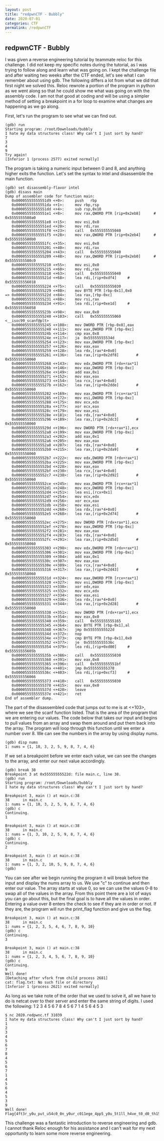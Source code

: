 ```yaml
---
layout: post
title: "redpwnCTF - Bubbly"
date: 2020-07-01
categories: CTF
permalink: /redpwnCTF
---
```

## redpwnCTF - Bubbly

I was given a reverse engineering tutorial by teammate reloc for this challenge. I did not keep my specific notes during the tutorial, as I was trying to follow along and learn what was going on. I kept the challenge file and after waiting two weeks after the CTF ended, let's see what I can remember about using gdb. The following differs a lot from what we did that first night we solved this. Reloc rewrote a portion of the program in python as we went along so that he could show me what was going on with the assembly code. I am not that good at coding and will be using a simpler method of setting a breakpoint in a for loop to examine what changes are happening as we go along.

First, let's run the program to see what we can find out.

```
(gdb) run
Starting program: /root/Downloads/bubbly
I hate my data structures class! Why can't I just sort by hand?
7
3
4
9
Try again!
[Inferior 1 (process 2577) exited normally]
```

The program is taking a numeric input between 0 and 8, and anything higher exits the function. Let's set the syntax to intel and disassemble the main function.

```
(gdb) set disassembly-flavor intel
(gdb) disass main
Dump of assembler code for function main:
   0x00005555555551d9 <+0>: 	push   rbp
   0x00005555555551da <+1>: 	mov	rbp,rsp
   0x00005555555551dd <+4>: 	sub	rsp,0x10
   0x00005555555551e1 <+8>: 	mov	rax,QWORD PTR [rip+0x2eb8]    	# 0x5555555580a0 
   0x00005555555551e8 <+15>:	mov	esi,0x0
   0x00005555555551ed <+20>:	mov	rdi,rax
   0x00005555555551f0 <+23>:	call   0x555555555040 
   0x00005555555551f5 <+28>:	mov	rax,QWORD PTR [rip+0x2eb4]    	# 0x5555555580b0 
   0x00005555555551fc <+35>:	mov	esi,0x0
   0x0000555555555201 <+40>:	mov	rdi,rax
   0x0000555555555204 <+43>:	call   0x555555555040 
   0x0000555555555209 <+48>:	mov	rax,QWORD PTR [rip+0x2eb0]    	# 0x5555555580c0 
   0x0000555555555210 <+55>:	mov	esi,0x0
   0x0000555555555215 <+60>:	mov	rdi,rax
   0x0000555555555218 <+63>:	call   0x555555555040 
   0x000055555555521d <+68>:	lea	rdi,[rip+0xdf4]    	# 0x555555556018
   0x0000555555555224 <+75>:	call   0x555555555030 
   0x0000555555555229 <+80>:	mov	BYTE PTR [rbp-0x1],0x0
=> 0x000055555555522d <+84>:	lea	rax,[rbp-0xc]
   0x0000555555555231 <+88>:	mov	rsi,rax
   0x0000555555555234 <+91>:	lea	rdi,[rip+0xe1d]    	# 0x555555556058
   0x000055555555523b <+98>:	mov	eax,0x0
   0x0000555555555240 <+103>:   call   0x555555555060 <__isoc99_scanf@plt>
   0x0000555555555245 <+108>:   mov	DWORD PTR [rbp-0x8],eax
   0x0000555555555248 <+111>:   mov	eax,DWORD PTR [rbp-0xc]
   0x000055555555524b <+114>:   cmp	eax,0x8
   0x000055555555524e <+117>:   ja 	0x55555555534d 
   0x0000555555555254 <+123>:   mov	eax,DWORD PTR [rbp-0xc]
   0x0000555555555257 <+126>:   mov	eax,eax
   0x0000555555555259 <+128>:   lea	rdx,[rax*4+0x0]
   0x0000555555555261 <+136>:   lea	rax,[rip+0x2df8]    	# 0x555555558060 
   0x0000555555555268 <+143>:   mov	edx,DWORD PTR [rdx+rax*1]
   0x000055555555526b <+146>:   mov	eax,DWORD PTR [rbp-0xc]
   0x000055555555526e <+149>:   add	eax,0x1
   0x0000555555555271 <+152>:   mov	eax,eax
   0x0000555555555273 <+154>:   lea	rcx,[rax*4+0x0]
   0x000055555555527b <+162>:   lea	rax,[rip+0x2dde]    	# 0x555555558060 
   0x0000555555555282 <+169>:   mov	eax,DWORD PTR [rcx+rax*1]
   0x0000555555555285 <+172>:   mov	esi,DWORD PTR [rbp-0xc]
   0x0000555555555288 <+175>:   mov	ecx,edx
   0x000055555555528a <+177>:   xor	ecx,eax
   0x000055555555528c <+179>:   mov	eax,esi
   0x000055555555528e <+181>:   lea	rdx,[rax*4+0x0]
   0x0000555555555296 <+189>:   lea	rax,[rip+0x2dc3]    	# 0x555555558060 
   0x000055555555529d <+196>:   mov	DWORD PTR [rdx+rax*1],ecx
   0x00005555555552a0 <+199>:   mov	eax,DWORD PTR [rbp-0xc]
   0x00005555555552a3 <+202>:   add	eax,0x1
   0x00005555555552a6 <+205>:   mov	eax,eax
   0x00005555555552a8 <+207>:   lea	rdx,[rax*4+0x0]
   0x00005555555552b0 <+215>:   lea	rax,[rip+0x2da9]    	# 0x555555558060 
   0x00005555555552b7 <+222>:   mov	edx,DWORD PTR [rdx+rax*1]
   0x00005555555552ba <+225>:   mov	eax,DWORD PTR [rbp-0xc]
   0x00005555555552bd <+228>:   mov	eax,eax
   0x00005555555552bf <+230>:   lea	rcx,[rax*4+0x0]
   0x00005555555552c7 <+238>:   lea	rax,[rip+0x2d92]    	# 0x555555558060 
   0x00005555555552ce <+245>:   mov	eax,DWORD PTR [rcx+rax*1]
   0x00005555555552d1 <+248>:   mov	ecx,DWORD PTR [rbp-0xc]
   0x00005555555552d4 <+251>:   lea	esi,[rcx+0x1]
   0x00005555555552d7 <+254>:   mov	ecx,edx
   0x00005555555552d9 <+256>:   xor	ecx,eax
   0x00005555555552db <+258>:   mov	eax,esi
   0x00005555555552dd <+260>:   lea	rdx,[rax*4+0x0]
   0x00005555555552e5 <+268>:   lea	rax,[rip+0x2d74]    	# 0x555555558060 
   0x00005555555552ec <+275>:   mov	DWORD PTR [rdx+rax*1],ecx
   0x00005555555552ef <+278>:   mov	eax,DWORD PTR [rbp-0xc]
   0x00005555555552f2 <+281>:   mov	eax,eax
   0x00005555555552f4 <+283>:   lea	rdx,[rax*4+0x0]
   0x00005555555552fc <+291>:   lea	rax,[rip+0x2d5d]    	# 0x555555558060 
   0x0000555555555303 <+298>:   mov	edx,DWORD PTR [rdx+rax*1]
   0x0000555555555306 <+301>:   mov	eax,DWORD PTR [rbp-0xc]
   0x0000555555555309 <+304>:   add	eax,0x1
   0x000055555555530c <+307>:   mov	eax,eax
   0x000055555555530e <+309>:   lea	rcx,[rax*4+0x0]
   0x0000555555555316 <+317>:   lea	rax,[rip+0x2d43]    	# 0x555555558060 
   0x000055555555531d <+324>:   mov	eax,DWORD PTR [rcx+rax*1]
   0x0000555555555320 <+327>:   mov	esi,DWORD PTR [rbp-0xc]
   0x0000555555555323 <+330>:   xor	edx,eax
   0x0000555555555325 <+332>:   mov	ecx,edx
   0x0000555555555327 <+334>:   mov	eax,esi
   0x0000555555555329 <+336>:   lea	rdx,[rax*4+0x0]
   0x0000555555555331 <+344>:   lea	rax,[rip+0x2d28]    	# 0x555555558060 
   0x0000555555555338 <+351>:   mov	DWORD PTR [rdx+rax*1],ecx
   0x000055555555533b <+354>:   mov	eax,0x0
   0x0000555555555340 <+359>:   call   0x555555555165 
   0x0000555555555345 <+364>:   mov	BYTE PTR [rbp-0x1],al
   0x0000555555555348 <+367>:   jmp	0x55555555522d 
   0x000055555555534d <+372>:   nop
   0x000055555555534e <+373>:   cmp	BYTE PTR [rbp-0x1],0x0
   0x0000555555555352 <+377>:   je 	0x55555555536c 
   0x0000555555555354 <+379>:   lea	rdi,[rip+0xd00]    	# 0x55555555605b
   0x000055555555535b <+386>:   call   0x555555555030 
   0x0000555555555360 <+391>:   mov	eax,0x0
   0x0000555555555365 <+396>:   call   0x5555555551bf 
   0x000055555555536a <+401>:   jmp	0x555555555378 
   0x000055555555536c <+403>:   lea	rdi,[rip+0xcf3]    	# 0x555555556066
   0x0000555555555373 <+410>:   call   0x555555555030 
   0x0000555555555378 <+415>:   mov	eax,0x0
   0x000055555555537d <+420>:   leave  
   0x000055555555537e <+421>:   ret    
End of assembler dump.
```

The part of the disassembled code that jumps out to me is at <+103>, where we see the scanf function listed. That is the area of the program that we are entering our values. The code below that takes our input and begins to pull values from an array and swap them around and put them back into the array. The program will loop through this function until we enter a number over 8. We can see the numbers in the array by using display nums.

```
(gdb) disp nums
1: nums = {1, 10, 3, 2, 5, 9, 8, 7, 4, 6}
```

If we set a breakpoint before we enter each value, we can see the changes to the array, and enter our next value accordingly.

```
(gdb) break 38
Breakpoint 3 at 0x55555555522d: file main.c, line 38.
(gdb) run
Starting program: /root/Downloads/bubbly
I hate my data structures class! Why can't I just sort by hand?

Breakpoint 3, main () at main.c:38
38  	in main.c
1: nums = {1, 10, 3, 2, 5, 9, 8, 7, 4, 6}
(gdb) c
Continuing.
1

Breakpoint 3, main () at main.c:38
38  	in main.c
1: nums = {1, 3, 10, 2, 5, 9, 8, 7, 4, 6}
(gdb) c
Continuing.
2

Breakpoint 3, main () at main.c:38
38  	in main.c
1: nums = {1, 3, 2, 10, 5, 9, 8, 7, 4, 6}
(gdb)
```

You can see after we begin running the program it will break before the input and display the nums array to us. We use "c" to continue and then enter our value. The array starts at value 0, so we can use the values 0-8 to swap all of the values in the array. From this point there are a lot of ways you can go about this, but the final goal is to have all the values in order. Entering a value over 8 enters the check to see if they are in order or not. If they are, the program will run the print_flag function and give us the flag.

```
Breakpoint 3, main () at main.c:38
38  	in main.c
1: nums = {1, 2, 3, 5, 4, 6, 7, 8, 9, 10}
(gdb) c
Continuing.
3

Breakpoint 3, main () at main.c:38
38  	in main.c
1: nums = {1, 2, 3, 4, 5, 6, 7, 8, 9, 10}
(gdb) c
Continuing.
9
Well done!
[Detaching after vfork from child process 2681]
cat: flag.txt: No such file or directory
[Inferior 1 (process 2621) exited normally]
```

As long as we take note of the order that we used to solve it, all we have to do is netcat over to their server and enter the same string of digits. I used the following: 1 2 3 4 5 6 7 8 4 5 6 7 1 4 5 6 4 5 3

```
$ nc 2020.redpwnc.tf 31039
I hate my data structures class! Why can't I just sort by hand?
1
2
3
4
5
6
7
8
4
5
6
7
1
4
5
6
4
5
3
9
Well done!
Flag{4ft3r_y0u_put_u54c0_0n_y0ur_c011ege_4pp5_y0u_5t1ll_h4ve_t0_d0_th15_57uff}
```

This challenge was a fantastic introduction to reverse engineering and gdb. I cannot thank Reloc enough for his assistance and I can't wait for my next opportunity to learn some more reverse engineering.
